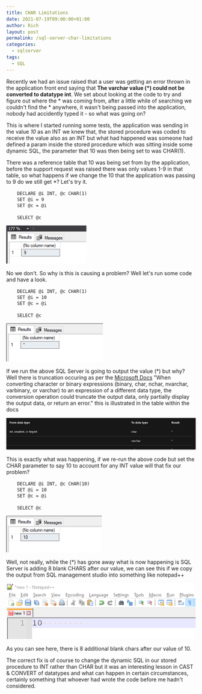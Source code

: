```yaml
---
title: CHAR Limitations
date: 2021-07-19T09:00:00+01:00
author: Rich
layout: post
permalink: /sql-server-char-limitations
categories:
  - sqlserver
tags:
  - SQL
---
```


Recently we had an issue raised that a user was getting an error thrown in the application front end saying that **The varchar value (*) could not be converted to datatype int**. We set about looking at the code to try and figure out where the * was coming from, after a little while of searching we couldn't find the * anywhere, it wasn't being passed into the application, nobody had accidently typed it - so what was going on? 

This is where I started running some tests, the application was sending in the value *10* as an INT we knew that, the stored procedure was coded to receive the value also as an INT but what had happened was someone had defined a param inside the stored procedure which was sitting inside some dynamic SQL, the parameter that 10 was then being set to was CHAR(1).

There was a reference table that 10 was being set from by the application, before the support request was raised there was only values 1-9 in that table, so what happens if we change the 10 that the application was passing to 9 do we still get *? Let's try it.

```
    DECLARE @i INT, @c CHAR(1)
    SET @i = 9
    SET @c = @i

    SELECT @c 
```

![SQL Management Studio Output Truncation](/img/sql-server-char-limitations-4.png)

No we don't. So why is this is causing a problem? Well let's run some code and have a look. 

```
    DECLARE @i INT, @c CHAR(1)
    SET @i = 10
    SET @c = @i

    SELECT @c 
```

![SQL Management Studio Output Truncation](/img/sql-server-char-limitations-1.png)

If we run the above SQL Server is going to output the value (*) but why? Well there is truncation occuring as per the [Microsoft Docs](https://docs.microsoft.com/en-us/sql/t-sql/functions/cast-and-convert-transact-sql?view=sql-server-ver15#truncating-and-rounding-results) "When converting character or binary expressions (binary, char, nchar, nvarchar, varbinary, or varchar) to an expression of a different data type, the conversion operation could truncate the output data, only partially display the output data, or return an error." this is illustrated in the table within the docs

![SQL Management Studio Output Truncation](/img/sql-server-char-limitations-5.png)

This is exactly what was happening, if we re-run the above code but set the CHAR parameter to say 10 to account for any INT value will that fix our problem?

```
    DECLARE @i INT, @c CHAR(10)
    SET @i = 10
    SET @c = @i

    SELECT @c 
```

![SQL Management Studio Output Without Truncation](/img/sql-server-char-limitations-2.png)

Well, not really, while the (*) has gone away what is now happening is SQL Server is adding 8 blank CHARS after our value, we can see this if we copy the output from SQL management studio into something like notepad++

![SQL Management Studio Output Without Truncation](/img/sql-server-char-limitations-3.png)

As you can see here, there is 8 additional blank chars after our value of 10. 

The correct fix is of course to change the dynamic SQL in our stored procedure to INT rather than CHAR but it was an interesting lesson in CAST & CONVERT of datatypes and what can happen in certain circumstances, certainly something that whoever had wrote the code before me hadn't considered. 